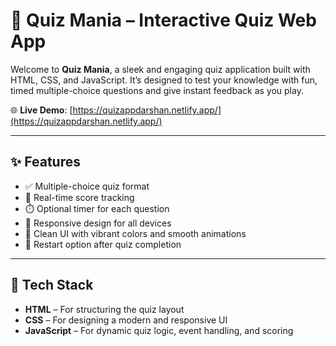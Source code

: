 # 🎯 Quiz Mania – Interactive Quiz Web App

Welcome to **Quiz Mania**, a sleek and engaging quiz application built with HTML, CSS, and JavaScript. It’s designed to test your knowledge with fun, timed multiple-choice questions and give instant feedback as you play.

🌐 **Live Demo**: [https://quizappdarshan.netlify.app/](https://quizappdarshan.netlify.app/)

---

## ✨ Features

- ✅ Multiple-choice quiz format
- 🧠 Real-time score tracking
- ⏱️ Optional timer for each question
- 📱 Responsive design for all devices
- 🎨 Clean UI with vibrant colors and smooth animations
- 🔁 Restart option after quiz completion

---

## 🚀 Tech Stack

- **HTML** – For structuring the quiz layout
- **CSS** – For designing a modern and responsive UI
- **JavaScript** – For dynamic quiz logic, event handling, and scoring
